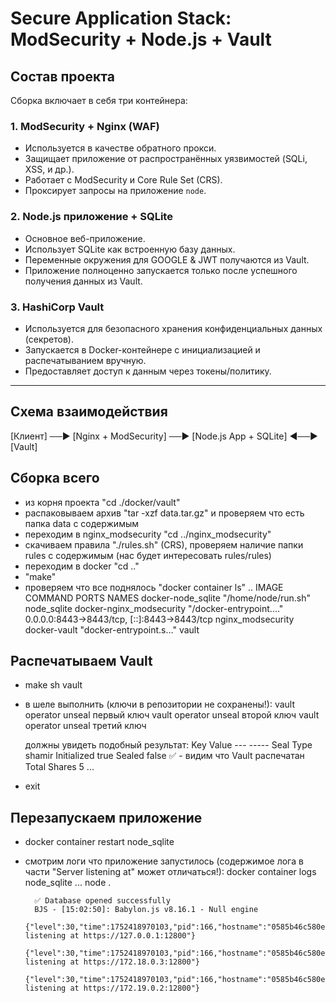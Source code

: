 # Secure Application Stack: ModSecurity + Node.js + Vault

## Состав проекта

Сборка включает в себя три контейнера:

### 1. **ModSecurity + Nginx (WAF)**

- Используется в качестве обратного прокси.
- Защищает приложение от распространённых уязвимостей (SQLi, XSS, и др.).
- Работает с ModSecurity и Core Rule Set (CRS).
- Проксирует запросы на приложение `node`.

### 2. **Node.js приложение + SQLite**

- Основное веб-приложение.
- Использует SQLite как встроенную базу данных.
- Переменные окружения для GOOGLE & JWT получаются из Vault.
- Приложение полноценно запускается только после успешного получения данных из Vault.

### 3. **HashiCorp Vault**

- Используется для безопасного хранения конфиденциальных данных (секретов).
- Запускается в Docker-контейнере с инициализацией и распечатыванием вручную.
- Предоставляет доступ к данным через токены/политику.

---

## Схема взаимодействия

[Клиент] ──► [Nginx + ModSecurity] ──► [Node.js App + SQLite] ◄──► [Vault]

## Сборка всего

- из корня проекта "cd ./docker/vault"
- распаковываем архив "tar -xzf data.tar.gz" и проверяем что есть папка data с содержимым
- переходим в nginx_modsecurity "cd ../nginx_modsecurity"
- скачиваем правила "./rules.sh" (CRS), проверяем наличие папки rules с содержимым (нас будет интересовать rules/rules) 
- переходим в docker "cd .."
- "make"
- проверяем что все поднялось "docker container ls"
	..	IMAGE                      COMMAND                  PORTS                                           NAMES
		docker-node_sqlite         "/home/node/run.sh"														node_sqlite
		docker-nginx_modsecurity   "/docker-entrypoint.…"	0.0.0.0:8443->8443/tcp, [::]:8443->8443/tcp		nginx_modsecurity
		docker-vault               "docker-entrypoint.s…"													vault

## Распечатываем Vault

- make sh vault
- в шеле выполнить (ключи в репозитории не сохранены!):
	vault operator unseal первый ключ
	vault operator unseal второй ключ
	vault operator unseal третий ключ

	должны увидеть подобный результат:
		Key             Value
		---             -----
		Seal Type       shamir
		Initialized     true
		Sealed          false		✅ - видим что Vault распечатан
		Total Shares    5
		...
- exit

## Перезапускаем приложение

- docker container restart node_sqlite
- смотрим логи что приложение запустилось (содержимое лога в части "Server listening at" может отличаться!):
	docker container logs node_sqlite
		...
		node .

		✅ Database opened successfully
		BJS - [15:02:50]: Babylon.js v8.16.1 - Null engine
		{"level":30,"time":1752418970103,"pid":166,"hostname":"0585b46c580e","msg":"Server listening at https://127.0.0.1:12800"}
		{"level":30,"time":1752418970103,"pid":166,"hostname":"0585b46c580e","msg":"Server listening at https://172.18.0.3:12800"}
		{"level":30,"time":1752418970103,"pid":166,"hostname":"0585b46c580e","msg":"Server listening at https://172.19.0.2:12800"}
